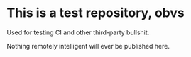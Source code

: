 This is a test repository, obvs
===============================

Used for testing CI and other third-party bullshit.

Nothing remotely intelligent will ever be published here.
